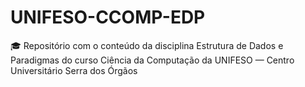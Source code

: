 # UNIFESO-CCOMP-EDP
🎓 Repositório com o conteúdo da disciplina Estrutura de Dados e Paradigmas do curso Ciência da Computação da UNIFESO — Centro Universitário Serra dos Órgãos
